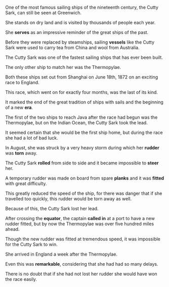One of the most famous sailing ships of the nineteenth century, the Cutty Sark, can still be seen at Greenwich. 

She stands on dry land and is visited by thousands of people each year. 

She **serves** as an impressive reminder of the great ships of the past. 

Before they were replaced by steamships, sailing **vessels** like the Cutty Sark were used to carry tea from China and wool from Australia. 

The Cutty Sark was one of the fastest sailing ships that has ever been built. 

The only other ship to match her was the Thermopylae. 

Both these ships set out from Shanghai on June 18th, 1872 on an exciting race to England. 

This race, which went on for exactly four months, was the last of its kind. 

It marked the end of the great tradition of ships with sails and the beginning of a new **era**. 





The first of the two ships to reach Java after the race had begun was the Thermopylae, but on the Indian Ocean, the Cutty Sark took the lead. 

It seemed certain that she would be the first ship home, but during the race she had a lot of bad luck. 

In August, she was struck by a very heavy storm during which her **rudder** was **torn** away. 

The Cutty Sark **rolled** from side to side and it became impossible to **steer** her. 

A temporary rudder was made on board from spare **planks** and it was **fitted** with great difficulty.

This greatly reduced the speed of the ship, for there was danger that if she travelled too quickly, this rudder would be torn away as well. 

Because of this, the Cutty Sark lost her lead. 

After crossing the **equator**, the captain **called in** at a port to have a new rudder fitted, but by now the Thermopylae was over five hundred miles ahead. 

Though the new rudder was fitted at tremendous speed, it was impossible for the Cutty Sark to win. 

She arrived in England a week after the Thermopylae. 

Even this was **remarkable**, considering that she had had so many delays. 

There is no doubt that if she had not lost her rudder she would have won the race easily.
